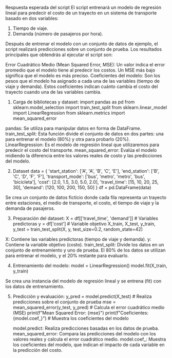 Respuesta esperada del script
El script entrenará un modelo de regresión lineal para predecir el costo de un trayecto en un sistema de transporte basado en dos variables:
1. Tiempo de viaje.
2. Demanda (número de pasajeros por hora).

Después de entrenar el modelo con un conjunto de datos de ejemplo, el script realizará predicciones sobre un conjunto de prueba. Los resultados principales que obtendrás al ejecutar el script son:

Error Cuadrático Medio (Mean Squared Error, MSE): Un valor indica el error promedio que el modelo tiene al predecir los costos. Un MSE más bajo significa que el modelo es más preciso.
Coeficientes del modelo: Son los pesos que el modelo ha asignado a cada una de las variables (tiempo de viaje y demanda). Estos coeficientes indican cuánto cambia el costo del trayecto cuando una de las variables cambia.

1. Carga de bibliotecas y dataset:
import pandas as pd
from sklearn.model_selection import train_test_split
from sklearn.linear_model import LinearRegression
from sklearn.metrics import mean_squared_error

pandas: Se utiliza para manipular datos en forma de DataFrame.
train_test_split: Esta función divide el conjunto de datos en dos partes: una para entrenar el modelo (80%) y otra para probarlo (20%).
LinearRegression: Es el modelo de regresión lineal que utilizaremos para predecir el costo del transporte.
mean_squared_error: Evalúa el modelo midiendo la diferencia entre los valores reales de costo y las predicciones del modelo.

2. Dataset
   data = {
    'start_station': ['A', 'A', 'B', 'C', 'E'],
    'end_station': ['B', 'C', 'D', 'F', 'F'],
    'transport_mode': ['bus', 'metro', 'metro', 'bus', 'bicicleta'],
    'cost': [2.0, 1.5, 3.0, 5.0, 2.0],
    'travel_time': [15, 10, 20, 25, 30],
    'demand': [120, 100, 200, 150, 50]
}
df = pd.DataFrame(data)

Se crea un conjunto de datos ficticio donde cada fila representa un trayecto entre estaciones, el medio de transporte, el costo, el tiempo de viaje y la demanda de pasajeros.

3. Preparación del dataset:
   X = df[['travel_time', 'demand']]  # Variables predictoras
y = df['cost']  # Variable objetivo
X_train, X_test, y_train, y_test = train_test_split(X, y, test_size=0.2, random_state=42)

X: Contiene las variables predictoras (tiempo de viaje y demanda).
y: Contiene la variable objetivo (costo).
train_test_split: Divide los datos en un conjunto de entrenamiento y uno de prueba. El 80% de los datos se utilizan para entrenar el modelo, y el 20% restante para evaluarlo.

4. Entrenamiento del modelo:
   model = LinearRegression()
model.fit(X_train, y_train)

Se crea una instancia del modelo de regresión lineal y se entrena (fit) con los datos de entrenamiento.

5. Predicción y evaluación:
   y_pred = model.predict(X_test)  # Realiza predicciones sobre el conjunto de prueba
mse = mean_squared_error(y_test, y_pred)  # Calcula el error cuadrático medio (MSE)
print(f"Mean Squared Error: {mse}")
print(f"Coeficientes: {model.coef_}")  # Muestra los coeficientes del modelo

   model.predict: Realiza predicciones basadas en los datos de prueba.
mean_squared_error: Compara las predicciones del modelo con los valores reales y calcula el error cuadrático medio.
model.coef_: Muestra los coeficientes del modelo, que indican el impacto de cada variable en la predicción del costo.

